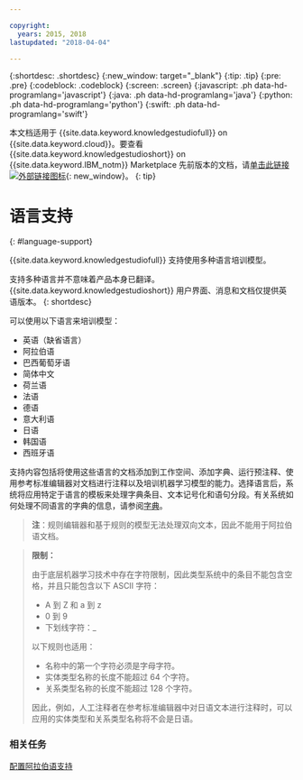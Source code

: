 ```yaml
---

copyright:
  years: 2015, 2018
lastupdated: "2018-04-04"

---
```


{:shortdesc: .shortdesc}
{:new_window: target="_blank"}
{:tip: .tip}
{:pre: .pre}
{:codeblock: .codeblock}
{:screen: .screen}
{:javascript: .ph data-hd-programlang='javascript'}
{:java: .ph data-hd-programlang='java'}
{:python: .ph data-hd-programlang='python'}
{:swift: .ph data-hd-programlang='swift'}

本文档适用于 {{site.data.keyword.knowledgestudiofull}} on {{site.data.keyword.cloud}}。要查看 {{site.data.keyword.knowledgestudioshort}} on {{site.data.keyword.IBM_notm}} Marketplace 先前版本的文档，请[单击此链接 ![外部链接图标](../../icons/launch-glyph.svg "外部链接图标")](https://{DomainName}/docs/services/knowledge-studio/language-support.html){: new_window}。
{: tip}

# 语言支持
{: #language-support}

{{site.data.keyword.knowledgestudiofull}} 支持使用多种语言培训模型。

支持多种语言并不意味着产品本身已翻译。{{site.data.keyword.knowledgestudioshort}} 用户界面、消息和文档仅提供英语版本。
{: shortdesc}

可以使用以下语言来培训模型：

- 英语（缺省语言）
- 阿拉伯语
- 巴西葡萄牙语
- 简体中文
- 荷兰语
- 法语
- 德语
- 意大利语
- 日语
- 韩国语
- 西班牙语

支持内容包括将使用这些语言的文档添加到工作空间、添加字典、运行预注释、使用参考标准编辑器对文档进行注释以及培训机器学习模型的能力。选择语言后，系统将应用特定于语言的模板来处理字典条目、文本记号化和语句分段。有关系统如何处理不同语言的字典的信息，请参阅[字典](/docs/services/watson-knowledge-studio/dictionaries.html#wks_dictionaries)。

> **注**：规则编辑器和基于规则的模型无法处理双向文本，因此不能用于阿拉伯语文档。

> **限制：**
>
> 由于底层机器学习技术中存在字符限制，因此类型系统中的条目不能包含空格，并且只能包含以下 ASCII 字符：
>
> - A 到 Z 和 a 到 z
> - 0 到 9
> - 下划线字符：_
>
> 以下规则也适用：
>
> - 名称中的第一个字符必须是字母字符。
> - 实体类型名称的长度不能超过 64 个字符。
> - 关系类型名称的长度不能超过 128 个字符。
>
> 因此，例如，人工注释者在参考标准编辑器中对日语文本进行注释时，可以应用的实体类型和关系类型名称将不会是日语。

### 相关任务

[配置阿拉伯语支持](/docs/services/watson-knowledge-studio/language-support-arabic.html)
